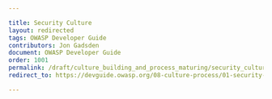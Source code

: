 ```yaml
---

title: Security Culture
layout: redirected
tags: OWASP Developer Guide
contributors: Jon Gadsden
document: OWASP Developer Guide
order: 1001
permalink: /draft/culture_building_and_process_maturing/security_culture/
redirect_to: https://devguide.owasp.org/08-culture-process/01-security-culture/

---
```


